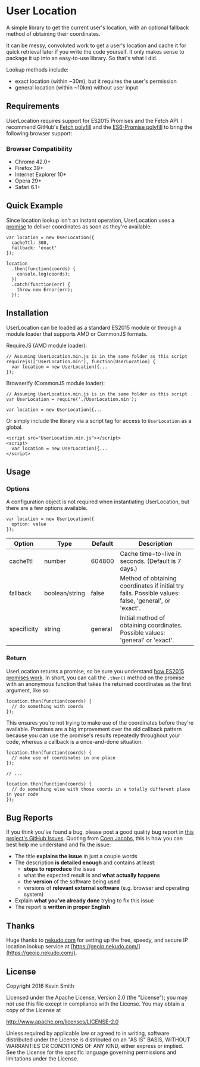 # User Location

A simple library to get the current user's location, with an optional fallback method of obtaining their coordinates.

It can be messy, convoluted work to get a user's location and cache it for quick retrieval later if you write the code yourself. It only makes sense to package it up into an easy-to-use library. So that's what I did.

Lookup methods include:
- exact location (within ~30m), but it requires the user's permission
- general location (within ~10km) without user input

## Requirements

UserLocation requires support for ES2015 Promises and the Fetch API. I recommend GitHub's [Fetch polyfill](https://github.com/github/fetch) and the [ES6-Promise polyfill](https://github.com/stefanpenner/es6-promise) to bring the following browser support:

### Browser Compatibility

- Chrome 42.0+
- Firefox 39+
- Internet Explorer 10+
- Opera 29+
- Safari 6.1+

## Quick Example

Since location lookup isn't an instant operation, UserLocation uses a [promise](https://developer.mozilla.org/en-US/docs/Web/JavaScript/Reference/Global_Objects/Promise) to deliver coordinates as soon as they're available.

```
var location = new UserLocation({
  cacheTtl: 300,
  fallback: 'exact'
});

location
  .then(function(coords) {
    console.log(coords);
  })
  .catch(function(err) {
    throw new Error(err);
  });
```

## Installation

UserLocation can be loaded as a standard ES2015 module or through a module loader that supports AMD or CommonJS formats.

RequireJS (AMD module loader):

```
// Assuming UserLocation.min.js is in the same folder as this script
requirejs(['UserLocation.min'], function(UserLocation) {
  var location = new UserLocation({...
});
```

Browserify (CommonJS module loader):

```
// Assuming UserLocation.min.js is in the same folder as this script
var UserLocation = require('./UserLocation.min');

var location = new UserLocation({...
```

Or simply include the library via a script tag for access to `UserLocation` as a global.

```
<script src="UserLocation.min.js"></script>
<script>
  var location = new UserLocation({...
</script>
```

## Usage

### Options

A configuration object is not required when instantiating UserLocation, but there are a few options available.

```
var location = new UserLocation({
  option: value
});
```

| Option | Type | Default | Description |
|-------------|----------------|---------|------------------------------------------------------------------------------------------------------|
| cacheTtl | number | 604800 | Cache time-to-live in seconds. (Default is 7 days.) |
| fallback | boolean/string | false | Method of obtaining coordinates if initial try fails. Possible values: false, 'general', or 'exact'. |
| specificity | string | general | Initial method of obtaining coordinates. Possible values: 'general' or 'exact'. |                    |

### Return

UserLocation returns a promise, so be sure you understand [how ES2015 promises work](https://developer.mozilla.org/en-US/docs/Web/JavaScript/Reference/Global_Objects/Promise). In short, you can call the `.then()` method on the promise with an anonymous function that takes the returned coordinates as the first argument, like so:

```
location.then(function(coords) {
  // do something with coords
});
```

This ensures you're not trying to make use of the coordinates before they're available. Promises are a big improvement over the old callback pattern because you can use the promise's results repeatedly throughout your code, whereas a callback is a once-and-done situation.

```
location.then(function(coords) {
  // make use of coordinates in one place
});

// ...

location.then(function(coords) {
  // do something else with those coords in a totally different place in your code
});
```

## Bug Reports

If you think you've found a bug, please post a good quality bug report in [this project's GitHub Issues](https://github.com/kevinsmith/user-location/issues). Quoting from [Coen Jacobs](https://coenjacobs.me/2013/12/06/effective-bug-reports-on-github/), this is how you can best help me understand and fix the issue:

- The title **explains the issue** in just a couple words
- The description **is detailed enough** and contains at least:
  - **steps to reproduce** the issue
  - what the expected result is and **what actually happens**
  - the **version** of the software being used
  - versions of **relevant external software** (e.g. browser and operating system)
- Explain **what you’ve already done** trying to fix this issue
- The report is **written in proper English**

## Thanks

Huge thanks to [nekudo.com](https://nekudo.com) for setting up the free, speedy, and secure IP location lookup service at [https://geoip.nekudo.com/](https://geoip.nekudo.com/).

## License

Copyright 2016 Kevin Smith

Licensed under the Apache License, Version 2.0 (the "License");
you may not use this file except in compliance with the License.
You may obtain a copy of the License at

  http://www.apache.org/licenses/LICENSE-2.0

Unless required by applicable law or agreed to in writing, software
distributed under the License is distributed on an "AS IS" BASIS,
WITHOUT WARRANTIES OR CONDITIONS OF ANY KIND, either express or implied.
See the License for the specific language governing permissions and
limitations under the License.
